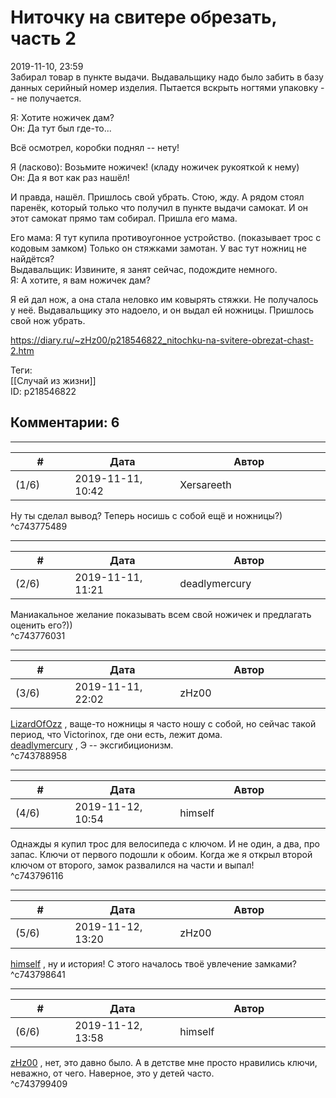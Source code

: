 Ниточку на свитере обрезать, часть 2
====================================

  
2019-11-10, 23:59  
 Забирал товар в пункте выдачи. Выдавальщику надо было забить в базу данных серийный номер изделия. Пытается вскрыть ногтями упаковку -- не получается.   
   
 Я: Хотите ножичек дам?   
 Он: Да тут был где-то...   
   
 Всё осмотрел, коробки поднял -- нету!   
   
 Я (ласково): Возьмите ножичек! (кладу ножичек рукояткой к нему)   
 Он: Да я вот как раз нашёл!   
   
 И правда, нашёл. Пришлось свой убрать. Стою, жду. А рядом стоял паренёк, который только что получил в пункте выдачи самокат. И он этот самокат прямо там собирал. Пришла его мама.   
   
 Его мама: Я тут купила противоугонное устройство. (показывает трос с кодовым замком) Только он стяжками замотан. У вас тут ножниц не найдётся?   
 Выдавальщик: Извините, я занят сейчас, подождите немного.   
 Я: А хотите, я вам ножичек дам?   
   
 Я ей дал нож, а она стала неловко им ковырять стяжки. Не получалось у неё. Выдавальщику это надоело, и он выдал ей ножницы. Пришлось свой нож убрать.   
  
<https://diary.ru/~zHz00/p218546822_nitochku-na-svitere-obrezat-chast-2.htm>  
  
Теги:  
[[Случай из жизни]]  
ID: p218546822  


Комментарии: 6
--------------

  


---



|         #         |              Дата              |                     Автор                     |           ID           |
| --- | --- | --- | --- |
| (1/6) | 2019-11-11, 10:42 | Xersareeth | c743775489 |

  
 Ну ты сделал вывод? Теперь носишь с собой ещё и ножницы?)   
 ^c743775489

---



|         #         |              Дата              |                     Автор                     |           ID           |
| --- | --- | --- | --- |
| (2/6) | 2019-11-11, 11:21 | deadlymercury | c743776031 |

  
 Маниакальное желание показывать всем свой ножичек и предлагать оценить его?))   
 ^c743776031

---



|         #         |              Дата              |                     Автор                     |           ID           |
| --- | --- | --- | --- |
| (3/6) | 2019-11-11, 22:02 | zHz00 | c743788958 |

  
  [LizardOfOzz](http://LizardsBurrow.diary.ru "One more night")  , ваще-то ножницы я часто ношу с собой, но сейчас такой период, что Victorinox, где они есть, лежит дома.   
  [deadlymercury](http://crazysupp.diary.ru "Записки безумного саппорта")  , Э -- эксгибиционизм.   
 ^c743788958

---



|         #         |              Дата              |                     Автор                     |           ID           |
| --- | --- | --- | --- |
| (4/6) | 2019-11-12, 10:54 | himself | c743796116 |

  
 Однажды я купил трос для велосипеда с ключом. И не один, а два, про запас. Ключи от первого подошли к обоим. Когда же я открыл второй ключом от второго, замок развалился на части и выпал!   
 ^c743796116

---



|         #         |              Дата              |                     Автор                     |           ID           |
| --- | --- | --- | --- |
| (5/6) | 2019-11-12, 13:20 | zHz00 | c743798641 |

  
  [himself](http://himself.diary.ru "void")  , ну и история! С этого началось твоё увлечение замками?   
 ^c743798641

---



|         #         |              Дата              |                     Автор                     |           ID           |
| --- | --- | --- | --- |
| (6/6) | 2019-11-12, 13:58 | himself | c743799409 |

  
  [zHz00](https://zHz00.diary.ru "Untitled")  , нет, это давно было. А в детстве мне просто нравились ключи, неважно, от чего. Наверное, это у детей часто.   
 ^c743799409